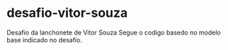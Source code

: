 # desafio-vitor-souza
Desafio da lanchonete de Vitor Souza
Segue o codigo basedo no modelo base indicado no desafio. 
